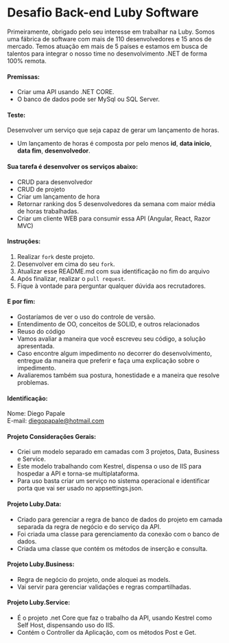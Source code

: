 # Desafio Back-end Luby Software
Primeiramente, obrigado pelo seu interesse em trabalhar na Luby. Somos uma fábrica de software com mais de 110 desenvolvedores e 15 anos de mercado. Temos atuação em mais de 5 países e estamos em busca de talentos para integrar o nosso time no desenvolvimento .NET de forma 100% remota.

#### Premissas:
- Criar uma API usando .NET CORE.
- O banco de dados pode ser  MySql ou SQL Server.

#### Teste:
Desenvolver um serviço que seja capaz de gerar um lançamento de horas.
- Um lançamento de horas é composta por pelo menos **id**, **data inicio**, **data fim**, **desenvolvedor**.

#### Sua tarefa é desenvolver os serviços abaixo:
- CRUD para desenvolvedor
- CRUD de projeto
- Criar um lançamento de hora
- Retornar ranking dos 5 desenvolvedores da semana com maior média de horas trabalhadas.
- Criar um cliente WEB para consumir essa API (Angular, React, Razor MVC)

#### Instruções:
1. Realizar `fork` deste projeto.
2. Desenvolver em cima do seu `fork`.
3. Atualizar esse README.md com sua identificação no fim do arquivo
4. Após finalizar, realizar o `pull request`.
5. Fique à vontade para perguntar qualquer dúvida aos recrutadores.

#### E por fim:
- Gostaríamos de ver o uso do controle de versão.
- Entendimento de OO, conceitos de SOLID, e outros relacionados
- Reuso do código
- Vamos avaliar a maneira que você escreveu seu código, a solução apresentada.
- Caso encontre algum impedimento no decorrer do desenvolvimento, entregue da maneira que preferir e faça uma explicação sobre o impedimento.
- Avaliaremos também sua postura, honestidade e a maneira que resolve problemas.

#### Identificação:
Nome: Diego Papale<br/>
E-mail: diegopapale@hotmail.com

#### Projeto Considerações Gerais:
- Criei um modelo separado em camadas com 3 projetos, Data, Business e Service.
- Este modelo trabalhando com Kestrel, dispensa o uso de IIS para hospedar a API e torna-se multiplataforma.
- Para uso basta criar um serviço no sistema operacional e identificar porta que vai ser usado no appsettings.json.

#### Projeto Luby.Data:
- Criado para gerenciar a regra de banco de dados do projeto em camada separada da regra de negócio e do serviço da API.
- Foi criada uma classe para gerenciamento da conexão com o banco de dados.
- Criada uma classe que contém os métodos de inserção e consulta.

#### Projeto Luby.Business:
- Regra de negócio do projeto, onde aloquei as models.
- Vai servir para gerenciar validações e regras compartilhadas.

#### Projeto Luby.Service:
- É o projeto .net Core que faz o trabalho da API, usando Kestrel como Self Host, dispensando uso do IIS.
- Contém o Controller da Aplicação, com os métodos Post e Get.

